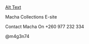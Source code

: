 [Alt Text](src/logo.jpg "Macha's Collection")

Macha Collections E-site

Contact Macha On +260 977 232 334

@m4g3n74
